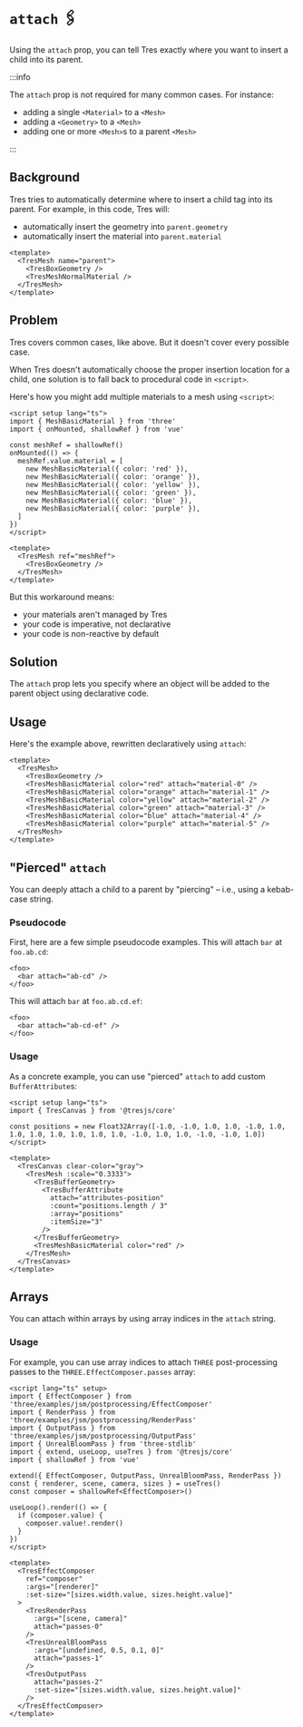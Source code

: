 # `attach` 🖇

Using the `attach` prop, you can tell Tres exactly where you want to insert a child into its parent.

:::info

The `attach` prop is not required for many common cases. For instance:

* adding a single `<Material>` to a `<Mesh>`
* adding a `<Geometry>` to a `<Mesh>`
* adding one or more `<Mesh>`s to a parent `<Mesh>`

:::

## Background

Tres tries to automatically determine where to insert a child tag into its parent. For example, in this code, Tres will:

* automatically insert the geometry into `parent.geometry`
* automatically insert the material into `parent.material`

```vue
<template>
  <TresMesh name="parent">
    <TresBoxGeometry />
    <TresMeshNormalMaterial />
  </TresMesh>
</template>
```

## Problem

Tres covers common cases, like above. But it doesn't cover every possible case.

When Tres doesn't automatically choose the proper insertion location for a child, one solution is to fall back to procedural code in `<script>`.

Here's how you might add multiple materials to a mesh using `<script>`:

```vue
<script setup lang="ts">
import { MeshBasicMaterial } from 'three'
import { onMounted, shallowRef } from 'vue'

const meshRef = shallowRef()
onMounted(() => {
  meshRef.value.material = [
    new MeshBasicMaterial({ color: 'red' }),
    new MeshBasicMaterial({ color: 'orange' }),
    new MeshBasicMaterial({ color: 'yellow' }),
    new MeshBasicMaterial({ color: 'green' }),
    new MeshBasicMaterial({ color: 'blue' }),
    new MeshBasicMaterial({ color: 'purple' }),
  ]
})
</script>

<template>
  <TresMesh ref="meshRef">
    <TresBoxGeometry />
  </TresMesh>
</template>
```

But this workaround means:

* your materials aren't managed by Tres
* your code is imperative, not declarative
* your code is non-reactive by default

## Solution

The `attach` prop lets you specify where an object will be added to the parent object using declarative code.

## Usage

Here's the example above, rewritten declaratively using `attach`:

```vue
<template>
  <TresMesh>
    <TresBoxGeometry />
    <TresMeshBasicMaterial color="red" attach="material-0" />
    <TresMeshBasicMaterial color="orange" attach="material-1" />
    <TresMeshBasicMaterial color="yellow" attach="material-2" />
    <TresMeshBasicMaterial color="green" attach="material-3" />
    <TresMeshBasicMaterial color="blue" attach="material-4" />
    <TresMeshBasicMaterial color="purple" attach="material-5" />
  </TresMesh>
</template>
```

## "Pierced" `attach`

You can deeply attach a child to a parent by "piercing" – i.e., using a kebab-case string.

### Pseudocode

First, here are a few simple pseudocode examples. This will attach `bar` at `foo.ab.cd`:

```vue
<foo>
  <bar attach="ab-cd" />
</foo>
```

This will attach `bar` at `foo.ab.cd.ef`:

```vue
<foo>
  <bar attach="ab-cd-ef" />
</foo>
```

### Usage

As a concrete example, you can use "pierced" `attach` to add custom `BufferAttribute`s:

```vue
<script setup lang="ts">
import { TresCanvas } from '@tresjs/core'

const positions = new Float32Array([-1.0, -1.0, 1.0, 1.0, -1.0, 1.0, 1.0, 1.0, 1.0, 1.0, 1.0, 1.0, -1.0, 1.0, 1.0, -1.0, -1.0, 1.0])
</script>

<template>
  <TresCanvas clear-color="gray">
    <TresMesh :scale="0.3333">
      <TresBufferGeometry>
        <TresBufferAttribute
          attach="attributes-position"
          :count="positions.length / 3"
          :array="positions"
          :itemSize="3"
        />
      </TresBufferGeometry>
      <TresMeshBasicMaterial color="red" />
    </TresMesh>
  </TresCanvas>
</template>
```

## Arrays

You can attach within arrays by using array indices in the `attach` string.

### Usage

For example, you can use array indices to attach `THREE` post-processing passes to the `THREE.EffectComposer.passes` array:

```vue
<script lang="ts" setup>
import { EffectComposer } from 'three/examples/jsm/postprocessing/EffectComposer'
import { RenderPass } from 'three/examples/jsm/postprocessing/RenderPass'
import { OutputPass } from 'three/examples/jsm/postprocessing/OutputPass'
import { UnrealBloomPass } from 'three-stdlib'
import { extend, useLoop, useTres } from '@tresjs/core'
import { shallowRef } from 'vue'

extend({ EffectComposer, OutputPass, UnrealBloomPass, RenderPass })
const { renderer, scene, camera, sizes } = useTres()
const composer = shallowRef<EffectComposer>()

useLoop().render(() => {
  if (composer.value) {
    composer.value!.render()
  }
})
</script>

<template>
  <TresEffectComposer
    ref="composer"
    :args="[renderer]"
    :set-size="[sizes.width.value, sizes.height.value]"
  >
    <TresRenderPass
      :args="[scene, camera]"
      attach="passes-0"
    />
    <TresUnrealBloomPass
      :args="[undefined, 0.5, 0.1, 0]"
      attach="passes-1"
    />
    <TresOutputPass
      attach="passes-2"
      :set-size="[sizes.width.value, sizes.height.value]"
    />
  </TresEffectComposer>
</template>
```

